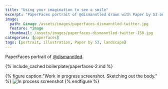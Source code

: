 ```yaml
---
title: "Using your imagination to see a smile"
excerpt: "PaperFaces portrait of @dismanntled drawn with Paper by 53 on an iPad."
image: 
  path: &image /assets/images/paperfaces-dismanntled-twitter.jpg 
  feature: *image
  thumbnail: /assets/images/paperfaces-dismanntled-twitter-150.jpg
categories: [paperfaces]
tags: [portrait, illustration, Paper by 53, landscape]
---
```


PaperFaces portrait of [@dismanntled](https://twitter.com/dismanntled).

{% include_cached boilerplate/paperfaces-2.md %}

{% figure caption:"Work in progress screenshot. Sketching out the body." %}
![In process screenshot](/assets/images/paperfaces-dismanntled-process-1-600.jpg)
{% endfigure %}
